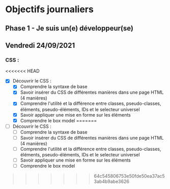 # Objectifs journaliers

## Phase 1 - Je suis un(e) développeur(se)


## Vendredi 24/09/2021


### CSS :

<<<<<<< HEAD
* [x] Découvrir le CSS :
  * [x] Comprendre la syntaxe de base
  * [x] Savoir insérer du CSS de différentes manières dans une page HTML (4 manières)
  * [x] Comprendre l'utilité et la différence entre classes, pseudo-classes, éléments, pseudo-éléments,  IDs et le selecteur universel
  * [x] Savoir appliquer une mise en forme sur les éléments 
  * [x] Comprendre le box model
=======
* [ ] Découvrir le CSS :
  * [ ] Comprendre la syntaxe de base
  * [ ] Savoir insérer du CSS de différentes manières dans une page HTML (4 manières)
  * [ ] Comprendre l'utilité et la différence entre classes, pseudo-classes, éléments, pseudo-éléments,  IDs et le selecteur universel
  * [ ] Savoir appliquer une mise en forme sur les éléments 
  * [ ] Comprendre le box model
>>>>>>> 64c545806753e50fde50ea37ac53ab4b9abe3626
